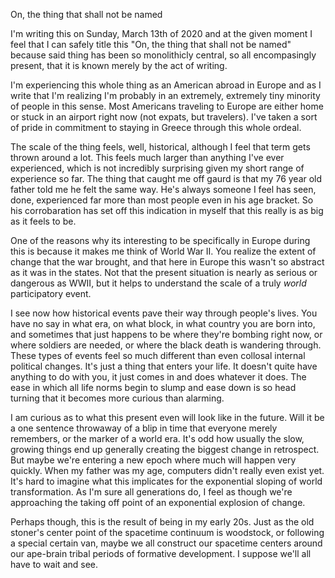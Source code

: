 On, the thing that shall not be named

I'm writing this on Sunday, March 13th of 2020 and at the given moment I feel that I can safely title this "On, the thing that shall not be named" because said thing has been so monolithicly central, so all encompasingly present, that it is known merely by the act of writing. 

I'm experiencing this whole thing as an American abroad in Europe and as I write that I'm realizing I'm probably in an extremely, extremely tiny minority of people in this sense. Most Americans traveling to Europe are either home or stuck in an airport right now (not expats, but travelers). I've taken a sort of pride in commitment to staying in Greece through this whole ordeal. 

The scale of the thing feels, well, historical, although I feel that term gets thrown around a lot. This feels much larger than anything I've ever experienced, which is not incredibly surprising given my short range of experience so far. The thing that caught me off gaurd is that my 76 year old father told me he felt the same way. He's always someone I feel has seen, done, experienced far more than most people even in his age bracket. So his corrobaration has set off this indication in myself that this really is as big as it feels to be. 

One of the reasons why its interesting to be specifically in Europe during this is because it makes me think of World War II. You realize the extent of change that the war brought, and that here in Europe this wasn't so abstract as it was in the states. Not that the present situation is nearly as serious or dangerous as WWII, but it helps to understand the scale of a truly *world* participatory event. 

I see now how historical events pave their way through people's lives. You have no say in what era, on what block, in what country you are born into, and sometimes that just happens to be where they're bombing right now, or where soldiers are needed, or where the black death is wandering through. These types of events feel so much different than even collosal internal political changes. It's just a thing that enters your life. It doesn't quite have anything to do with you, it just comes in and does whatever it does. The ease in which all life norms begin to slump and ease down is so head turning that it becomes more curious than alarming. 

I am curious as to what this present even will look like in the future. Will it be a one sentence throwaway of a blip in time that everyone merely remembers, or the marker of a world era. It's odd how usually the slow, growing things end up generally creating the biggest change in retrospect. But maybe we're entering a new epoch where much will happen very quickly. When my father was my age, computers didn't really even exist yet. It's hard to imagine what this implicates for the exponential sloping of world transformation. As I'm sure all generations do, I feel as though we're approaching the taking off point of an exponential explosion of change. 

Perhaps though, this is the result of being in my early 20s. Just as the old stoner's center point of the spacetime continuum is woodstock, or following a special certain van, maybe we all construct our spacetime centers around our ape-brain tribal periods of formative development. I suppose we'll all have to wait and see.